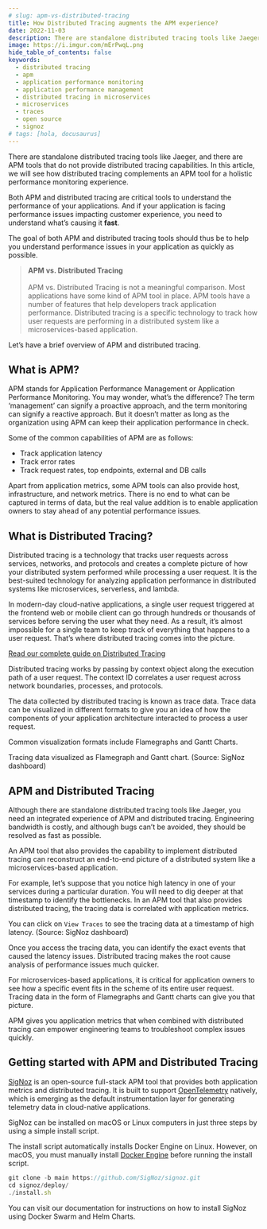 ```yaml
---
# slug: apm-vs-distributed-tracing
title: How Distributed Tracing augments the APM experience? 
date: 2022-11-03
description: There are standalone distributed tracing tools like Jaeger, and there are APM tools that do not provide distributed tracing capabilities. In this article, we will see how distributed tracing complements an APM tool for a holistic performance monitoring experience...
image: https://i.imgur.com/mErPwqL.png
hide_table_of_contents: false
keywords: 
  - distributed tracing
  - apm
  - application performance monitoring
  - application performance management
  - distributed tracing in microservices
  - microservices
  - traces
  - open source
  - signoz
# tags: [hola, docusaurus]
---
```



There are standalone distributed tracing tools like Jaeger, and there are APM tools that do not provide distributed tracing capabilities. In this article, we will see how distributed tracing complements an APM tool for a holistic performance monitoring experience.



<!-- ![Cover Image](/img/blog/2022/03/apm_vs_distributed_tracing_cover.webp) -->

Both APM and distributed tracing are critical tools to understand the performance of your applications. And if your application is facing performance issues impacting customer experience, you need to understand what’s causing it **fast**.

The goal of both APM and distributed tracing tools should thus be to help you understand performance issues in your application as quickly as possible.

> **APM vs. Distributed Tracing** <br></br>
> APM vs. Distributed Tracing is not a meaningful comparison. Most applications have some kind of APM tool in place. APM tools have a number of features that help developers track application performance. Distributed tracing is a specific technology to track how user requests are performing in a distributed system like a microservices-based application.


Let’s have a brief overview of APM and distributed tracing.

## What is APM?

APM stands for Application Performance Management or Application Performance Monitoring. You may wonder, what’s the difference? The term ‘management’ can signify a proactive approach, and the term monitoring can signify a reactive approach. But it doesn’t matter as long as the organization using APM can keep their application performance in check.

Some of the common capabilities of APM are as follows:

- Track application latency
- Track error rates
- Track request rates, top endpoints, external and DB calls

Apart from application metrics, some APM tools can also provide host, infrastructure, and network metrics. There is no end to what can be captured in terms of data, but the real value addition is to enable application owners to stay ahead of any potential performance issues.

<!-- import Screenshot from "@theme/Screenshot"

<Screenshot
    alt="Metrics dashboard in SigNoz APM"
    height={500}
    src="/img/blog/2022/03/apm_vs_dt_metrics.webp"
    title="APM tools can measure application metrics like application latency, requests per sec, error percentage, etc. (Source: SigNoz dashboard)"
    width={700}
/> -->

## What is Distributed Tracing?

Distributed tracing is a technology that tracks user requests across services, networks, and protocols and creates a complete picture of how your distributed system performed while processing a user request. It is the best-suited technology for analyzing application performance in distributed systems like microservices, serverless, and lambda.

In modern-day cloud-native applications, a single user request triggered at the frontend web or mobile client can go through hundreds or thousands of services before serving the user what they need. As a result, it’s almost impossible for a single team to keep track of everything that happens to a user request. That’s where distributed tracing comes into the picture.

[Read our complete guide on Distributed Tracing](https://signoz.io/distributed-tracing/)

Distributed tracing works by passing by context object along the execution path of a user request. The context ID correlates a user request across network boundaries, processes, and protocols.

The data collected by distributed tracing is known as trace data. Trace data can be visualized in different formats to give you an idea of how the components of your application architecture interacted to process a user request.

Common visualization formats include Flamegraphs and Gantt Charts.

<!-- <Screenshot
    alt="Tracing data is often visualized in the form of Flamegraphs and Gantt Charts"
    height={500}
    src="/img/blog/2022/03/flamegraphs_gantt_charts_dt.webp"
    title="Tracing data visualized as Flamegraph and Gantt chart. (Source: SigNoz dashboard)"
    width={700}
/> -->

Tracing data visualized as Flamegraph and Gantt chart. (Source: SigNoz dashboard)

## APM and Distributed Tracing

Although there are standalone distributed tracing tools like Jaeger, you need an integrated experience of APM and distributed tracing. Engineering bandwidth is costly, and although bugs can’t be avoided, they should be resolved as fast as possible.

An APM tool that also provides the capability to implement distributed tracing can reconstruct an end-to-end picture of a distributed system like a microservices-based application.

For example, let’s suppose that you notice high latency in one of your services during a particular duration. You will need to dig deeper at that timestamp to identify the bottlenecks. In an APM tool that also provides distributed tracing, the tracing data is correlated with application metrics.
<!-- 
<Screenshot
    alt="Correlation of application metrics with tracing data helps in quick debugging"
    height={500}
    src="/img/blog/2022/03/apm_vs_dt_high_latency_point.webp"
    title="You can click on ‘View Traces` to see the tracing data at a timestamp of high latency. (Source: SigNoz dashboard)"
    width={700}
/> -->

You can click on `View Traces` to see the tracing data at a timestamp of high latency. (Source: SigNoz dashboard)

Once you access the tracing data, you can identify the exact events that caused the latency issues. Distributed tracing makes the root cause analysis of performance issues much quicker.

<!-- <Screenshot
    alt="Trace dashboard in SigNoz"
    height={500}
    src="/img/blog/2022/03/dt_traces_tab.webp"
    title="Tracing data as shown in SigNoz dashboard. With the help of filters, you can quickly identify the exact events that are causing latency issues."
    width={700}
/> -->

For microservices-based applications, it is critical for application owners to see how a specific event fits in the scheme of its entire user request. Tracing data in the form of Flamegraphs and Gantt charts can give you that picture. 

APM gives you application metrics that when combined with distributed tracing can empower engineering teams to troubleshoot complex issues quickly.

## Getting started with APM and Distributed Tracing

[SigNoz](https://signoz.io/) is an open-source full-stack APM tool that provides both application metrics and distributed tracing. It is built to support <a href = "https://opentelemetry.io/" rel="noopener noreferrer nofollow" target="_blank" >OpenTelemetry</a> natively, which is emerging as the default instrumentation layer for generating telemetry data in cloud-native applications.

SigNoz can be installed on macOS or Linux computers in just three steps by using a simple install script.

The install script automatically installs Docker Engine on Linux. However, on macOS, you must manually install <a href = "https://docs.docker.com/engine/install/" rel="noopener noreferrer nofollow" target="_blank" >Docker Engine</a> before running the install script.

```jsx
git clone -b main https://github.com/SigNoz/signoz.git
cd signoz/deploy/
./install.sh
```

You can visit our documentation for instructions on how to install SigNoz using Docker Swarm and Helm Charts.

<!-- [![Deployment Docs](/img/blog/common/deploy_docker_documentation.webp)](https://signoz.io/docs/install/docker/?utm_source=blog&utm_medium=apm_vs_distributed_tracing) -->

<!-- ## Further Reading

**Examples of Distributed Tracing**

[Implementing Distributed Tracing in a Java application](https://signoz.io/blog/distributed-tracing-java/)

[Implementing Distributed Tracing in a Nodejs application](https://signoz.io/blog/distributed-tracing-nodejs/)

**More articles on Distributed Tracing**

[Complete Guide on Distributed Tracing](https://signoz.io/distributed-tracing/)

[Spans - a key concept of Distributed Tracing](https://signoz.io/blog/distributed-tracing-span/)

[Context Propagation in Distributed Tracing](https://signoz.io/blog/context-propagation-in-distributed-tracing/) -->
